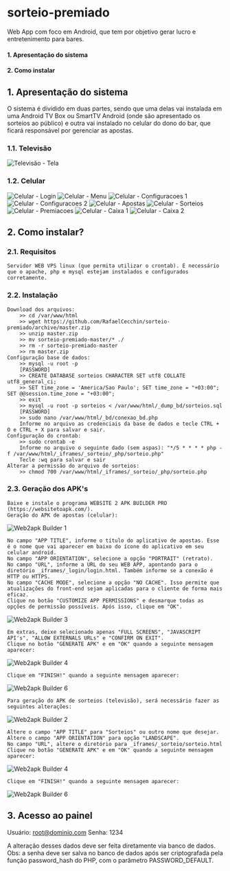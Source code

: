 # sorteio-premiado
Web App com foco em Android, que tem por objetivo gerar lucro e entretenimento para bares.

#### 1. Apresentação do sistema
#### 2. Como instalar

## 1. Apresentação do sistema

O sistema é dividido em duas partes, sendo que uma delas vai instalada em uma Android TV Box ou SmartTV Android (onde são apresentado os sorteios ao público) e outra vai instalado no celular do dono do bar, que ficará responsável por gerenciar as apostas.

  ### 1.1. Televisão
  
![Televisão - Tela](https://github.com/RafaelCecchin/sorteio-premiado/blob/master/_img/Televis%C3%A3o%20-%20Tela.png)

  ### 1.2. Celular
  
![Celular - Login](https://github.com/RafaelCecchin/sorteio-premiado/blob/master/_img/Celular%20-%20Login.jpg) 
![Celular - Menu](https://github.com/RafaelCecchin/sorteio-premiado/blob/master/_img/Celular%20-%20Menu.jpg)
![Celular - Configuracoes 1](https://github.com/RafaelCecchin/sorteio-premiado/blob/master/_img/Celular%20-%20Configuracoes%201.jpg)
![Celular - Configuracoes 2](https://github.com/RafaelCecchin/sorteio-premiado/blob/master/_img/Celular%20-%20Configuracoes%202.jpg) 
![Celular - Apostas](https://github.com/RafaelCecchin/sorteio-premiado/blob/master/_img/Celular%20-%20Apostas.jpg)
![Celular - Sorteios](https://github.com/RafaelCecchin/sorteio-premiado/blob/master/_img/Celular%20-%20Sorteios.jpg) 
![Celular - Premiacoes](https://github.com/RafaelCecchin/sorteio-premiado/blob/master/_img/Celular%20-%20Premiacoes.jpg)
![Celular - Caixa 1](https://github.com/RafaelCecchin/sorteio-premiado/blob/master/_img/Celular%20-%20Caixa%201.jpg) 
![Celular - Caixa 2](https://github.com/RafaelCecchin/sorteio-premiado/blob/master/_img/Celular%20-%20Caixa%202.jpg)

## 2. Como instalar?

### 2.1. Requisitos

	Servidor WEB VPS linux (que permita utilizar o crontab). É necessário que o apache, php e mysql estejam instalados e configurados corretamente.

### 2.2. Instalação

	Download dos arquivos:
		>> cd /var/www/html
		>> wget https://github.com/RafaelCecchin/sorteio-premiado/archive/master.zip
		>> unzip master.zip
		>> mv sorteio-premiado-master/* ./
		>> rm -r sorteio-premiado-master
		>> rm master.zip
	Configuração base de dados:
		>> mysql -u root -p
	 	[PASSWORD]
		>> CREATE DATABASE sorteios CHARACTER SET utf8 COLLATE utf8_general_ci;
		>> SET time_zone = 'America/Sao Paulo'; SET time_zone = "+03:00"; SET @@session.time_zone = "+03:00";
		>> exit
		>> mysql -u root -p sorteios < /var/www/html/_dump_bd/sorteios.sql
		[PASSWORD]
		>> sudo nano /var/www/html/_bd/conexao_bd.php
		Informe no arquivo as credenciais da base de dados e tecle CTRL + O e CTRL + X para salvar e sair.
	Configuração do crontab:
		>> sudo crontab -e
		Informe no arquivo o seguinte dado (sem aspas): "*/5 * * * * php -f /var/www/html/_iframes/_sorteio/_php/sorteio.php"
		Tecle :wq para salvar e sair
	Alterar a permissão do arquivo de sorteios:
		>> chmod 700 /var/www/html/_iframes/_sorteio/_php/sorteio.php
		
### 2.3. Geração dos APK's

	Baixe e instale o programa WEBSITE 2 APK BUILDER PRO (https://websitetoapk.com/).
	Geração do APK de apostas (celular):
![Web2apk Builder 1](https://github.com/RafaelCecchin/sorteio-premiado/blob/master/_img/Web2apk%201.png)

	No campo "APP TITLE", informe o título do aplicativo de apostas. Esse é o nome que vai aparecer em baixo do ícone do aplicativo em seu celular android.
	No campo "APP ORIENTATION", selecione a opção "PORTRAIT" (retrato).
	No campo "URL", informe a URL do seu WEB APP, apontando para o diretório _iframes/_login/login.html. Também informe se a conexão é HTTP ou HTTPS.
	No campo "CACHE MODE", selecione a opção "NO CACHE". Isso permite que atualizações do front-end sejam aplicadas para o cliente de forma mais eficaz.
	Clique no botão "CUSTOMIZE APP PERMISSIONS" e desmarque todas as opções de permissão possíveis. Após isso, clique em "OK".
		
![Web2apk Builder 3](https://github.com/RafaelCecchin/sorteio-premiado/blob/master/_img/Web2apk%203.png)
	
	Em extras, deixe selecionado apenas "FULL SCREENS", "JAVASCRIPT API's", "ALLOW EXTERNALS URLs" e "CONFIRM ON EXIT".
	Clique no botão "GENERATE APK" e em "OK" quando a seguinte mensagem aparecer:
![Web2apk Builder 4](https://github.com/RafaelCecchin/sorteio-premiado/blob/master/_img/Web2apk%204.png)
		
	Clique em "FINISH!" quando a seguinte mensagem aparecer:
![Web2apk Builder 6](https://github.com/RafaelCecchin/sorteio-premiado/blob/master/_img/Web2apk%206.png)

	Para geração do APK de sorteios (televisão), será necessário fazer as seguintes alterações:
![Web2apk Builder 2](https://github.com/RafaelCecchin/sorteio-premiado/blob/master/_img/Web2apk%202.png)
	
	Altere o campo "APP TITLE" para "Sorteios" ou outro nome que desejar.
	Altere o campo "APP ORIENTATION" para opção "LANDSCAPE".
	No campo "URL", altere o diretório para _iframes/_sorteio/sorteio.html
	Clique no botão "GENERATE APK" e em "OK" quando a seguinte mensagem aparecer:
![Web2apk Builder 4](https://github.com/RafaelCecchin/sorteio-premiado/blob/master/_img/Web2apk%204.png)
	
	Clique em "FINISH!" quando a seguinte mensagem aparecer:
![Web2apk Builder 6](https://github.com/RafaelCecchin/sorteio-premiado/blob/master/_img/Web2apk%206.png)
	
## 3. Acesso ao painel

Usuário: root@dominio.com
Senha: 1234

A alteração desses dados deve ser feita diretamente via banco de dados. 
Obs: a senha deve ser salva no banco de dados após ser criptografada pela função password_hash do PHP, com o parâmetro PASSWORD_DEFAULT.